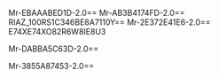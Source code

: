 Mr-EBAAABED1D-2.0==
Mr-AB3B4174FD-2.0==
RIAZ_100RS1C346BE8A7110Y==
Mr-2E372E41E6-2.0==
E74XE74XO82R6W8IE8U3

Mr-DABBA5C63D-2.0==

Mr-3855A87453-2.0==
